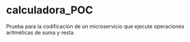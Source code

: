 # calculadora_POC
Prueba para la codificación de un microservicio que ejecute operaciones aritméticas de suma y resta.
